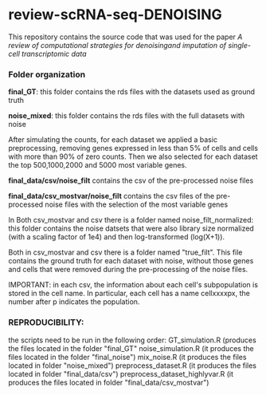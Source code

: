 # review-scRNA-seq-DENOISING

This repository contains the source code that was used for the paper *A review of computational strategies for denoisingand imputation of single-cell transcriptomic data*

### Folder organization

**final_GT**: this folder contains the rds files with the datasets used as ground truth

**noise_mixed**: this folder contains the rds files with the full datasets with noise

After simulating the counts, for each dataset we applied a basic preprocessing, removing
genes expressed in less than 5% of cells and cells with more than 90% of zero counts. 
Then we also selected for each dataset the top 500,1000,2000 and 5000 most variable genes.

**final_data/csv/noise_filt** contains the csv of the pre-processed noise files

**final_data/csv_mostvar/noise_filt** contains the csv files of the pre-processed noise files with the selection
				  of the most variable genes

In Both csv_mostvar and csv there is a folder named noise_filt_normalized: this folder contains
the noise datsets that were also library size normalized (with a scaling factor of 1e4) and then
log-transformed (log(X+1)).

Both in csv_mostvar and csv there is a folder named "true_filt". This file contains the ground truth
for each dataset with noise, without those genes and cells that were removed during the pre-processing
of the noise files.

IMPORTANT: in each csv, the information about each cell's subpopulation is stored in the cell name.
In particular, each cell has a name cellxxxxpx, the number after p indicates the population.

### REPRODUCIBILITY:
the scripts need to be run in the following order:
GT_simulation.R (produces the files located in the folder "final_GT"
noise_simulation.R (it produces the files located in the folder "final_noise")
mix_noise.R (it produces the files located in folder "noise_mixed")
preprocess_dataset.R (it produces the files located in folder "final_data/csv")
preprocess_dataset_highlyvar.R (it produces the files located in folder "final_data/csv_mostvar")




